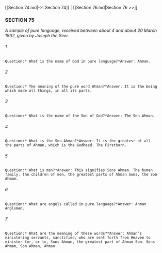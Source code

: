 [[Section 74.md|<< Section 74]]  |  [[Section 76.md|Section 76 >>]]

### SECTION 75

*A sample of pure language, received between about 4 and about 20 March 1832, given by Joseph the Seer.*

###### 1

    Question:* What is the name of God in pure language?*Answer: Ahman.

###### 2

    Question:* The meaning of the pure word Ahman?*Answer: It is the being which made all things, in all its parts.

###### 3

    Question:* What is the name of the Son of God?*Answer: The Son Ahman.

###### 4

    Question:* What is the Son Ahman?*Answer: It is the greatest of all the parts of Ahman, which is the Godhead. The Firstborn.

###### 5

    Question:* What is man?*Answer: This signifies Sons Ahman. The human family, the children of men, the greatest parts of Ahman Sons, the Son Ahman.

###### 6

    Question:* What are angels called in pure language?*Answer: Ahman Anglsmen.

###### 7

    Question:* What are the meaning of these words?*Answer: Ahman’s ministering servants, sanctified, who are sent forth from Heaven to minister for, or to, Sons Ahman, the greatest part of Ahman Son. Sons Ahman, Son Ahman, Ahman.